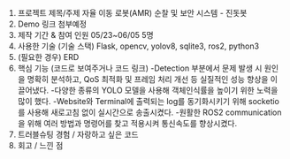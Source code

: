 
1. 프로젝트 제목/주제        자율 이동 로봇(AMR) 순찰 및 보안 시스템 - 진돗봇
2. Demo 링크                 첨부예정
3. 제작 기간 & 참여 인원     05/23~06/05  5명
4. 사용한 기술 (기술 스택)    Flask, opencv, yolov8, sqlite3, ros2, python3
5. (필요한 경우) ERD                   
6. 핵심 기능 (코드로 보여주거나 코드 링크)
   -Detection 부분에서 문제 발생 시 원인을 명확히 분석하고,
    QoS 최적화 및 프레임 처리 개선 등 실질적인 성능 향상을
    이끌어냈다.
   -다양한 종류의 YOLO 모델을 사용해 객체인식률을 높이기
    위한 노력을 많이 했다.
   -Website와 Terminal에 출력되는 log를 동기화시키기 위해
    socketio를 사용해 새로고침 없이 실시간으로 송출시켰다.
   -원활한 ROS2 communication을 위해 여러 방법과
    명령어를 찾고 적용시켜 통신속도를 향상시켰다.
8. 트러블슈팅 경험 / 자랑하고 싶은 코드 
9. 회고 / 느낀 점
